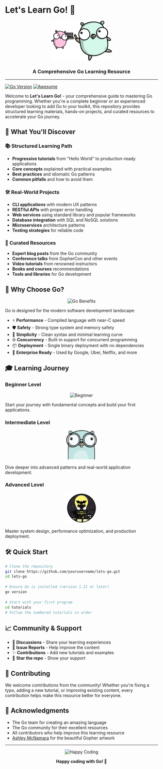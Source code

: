 # Let's Learn Go! 🚀

<div align="center">
  <img src="https://raw.githubusercontent.com/ashleymcnamara/gophers/master/TEACHING_GOPHER.png" alt="Go Gopher" width="200"/>
  <h3>A Comprehensive Go Learning Resource</h3>
</div>

---

[![Go Version](https://img.shields.io/badge/Go-1.21+-blue.svg)](https://golang.org)
[![Awesome](https://cdn.rawgit.com/sindresorhus/awesome/d7305f38d29fed78fa85652e3a63e154dd8e8829/media/badge.svg)](https://github.com/sindresorhus/awesome)

Welcome to **Let's Learn Go!** - your comprehensive guide to mastering Go programming. Whether you're a complete beginner or an experienced developer looking to add Go to your toolkit, this repository provides structured learning materials, hands-on projects, and curated resources to accelerate your Go journey.

## 🎯 What You'll Discover

### 📚 Structured Learning Path
- **Progressive tutorials** from "Hello World" to production-ready applications
- **Core concepts** explained with practical examples
- **Best practices** and idiomatic Go patterns
- **Common pitfalls** and how to avoid them

### 🛠️ Real-World Projects
- **CLI applications** with modern UX patterns
- **RESTful APIs** with proper error handling
- **Web services** using standard library and popular frameworks
- **Database integration** with SQL and NoSQL solutions
- **Microservices** architecture patterns
- **Testing strategies** for reliable code

### 📖 Curated Resources
- **Expert blog posts** from the Go community
- **Conference talks** from GopherCon and other events
- **Video tutorials** from renowned instructors
- **Books and courses** recommendations
- **Tools and libraries** for Go development

## 🚀 Why Choose Go?

<div align="center">
  <img src="https://raw.githubusercontent.com/ashleymcnamara/gophers/master/DOCTOR_STRANGE_GOPHER.png" alt="Go Benefits" width="150"/>
</div>

Go is designed for the modern software development landscape:

- ⚡ **Performance** - Compiled language with near-C speed
- 🛡️ **Safety** - Strong type system and memory safety
- 🔧 **Simplicity** - Clean syntax and minimal learning curve
- 🌐 **Concurrency** - Built-in support for concurrent programming
- 📦 **Deployment** - Single binary deployment with no dependencies
- 🏢 **Enterprise Ready** - Used by Google, Uber, Netflix, and more

## 🎓 Learning Journey

### Beginner Level
<div align="center">
  <img src="https://raw.githubusercontent.com/ashleymcnamara/gophers/master/BABY_GOPHER.png" alt="Beginner" width="100"/>
</div>

Start your journey with fundamental concepts and build your first applications.

### Intermediate Level
<div align="center">
  <img src="https://raw.githubusercontent.com/ashleymcnamara/gophers/master/BLUE_GLASSES_GOPHER.png" alt="Intermediate" width="100"/>
</div>

Dive deeper into advanced patterns and real-world application development.

### Advanced Level
<div align="center">
  <img src="https://raw.githubusercontent.com/ashleymcnamara/gophers/master/BATMAN_GOPHER.png" alt="Advanced" width="100"/>
</div>

Master system design, performance optimization, and production deployment.

## 🛠️ Quick Start

```bash
# Clone the repository
git clone https://github.com/yourusername/lets-go.git
cd lets-go

# Ensure Go is installed (version 1.21 or later)
go version

# Start with your first program
cd tutorials
# Follow the numbered tutorials in order
```

## 📈 Community & Support

- 💬 **Discussions** - Share your learning experiences
- 🐛 **Issue Reports** - Help improve the content
- ✨ **Contributions** - Add new tutorials and examples
- 🌟 **Star the repo** - Show your support

## 🤝 Contributing

We welcome contributions from the community! Whether you're fixing a typo, adding a new tutorial, or improving existing content, every contribution helps make this resource better for everyone.

## 🙏 Acknowledgments

- The Go team for creating an amazing language
- The Go community for their excellent resources
- All contributors who help improve this learning resource
- [Ashley McNamara](https://github.com/ashleymcnamara/gophers) for the beautiful Gopher artwork

---

<div align="center">
  <img src="https://raw.githubusercontent.com/ashleymcnamara/gophers/master/VS%20CODE%20GOPHER.png" alt="Happy Coding" width="100"/>
  <p><strong>Happy coding with Go! 🎉</strong></p>
</div>
